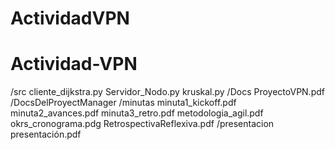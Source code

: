 # ActividadVPN
# Actividad-VPN
/src
  cliente_dijkstra.py
  Servidor_Nodo.py
  kruskal.py
/Docs
    ProyectoVPN.pdf
  /DocsDelProyectManager
    /minutas
      minuta1_kickoff.pdf
      minuta2_avances.pdf
      minuta3_retro.pdf
      metodologia_agil.pdf
      okrs_cronograma.pdg
      RetrospectivaReflexiva.pdf
  /presentacion
    presentación.pdf
